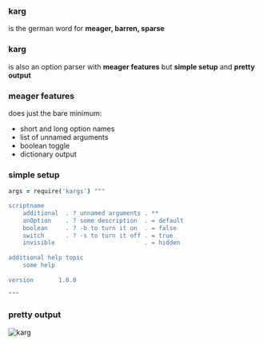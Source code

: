### karg

is the german word for **meager, barren, sparse**

### karg

is also an option parser with **meager features** but **simple setup** and **pretty output**

### meager features

does just the bare minimum:

- short and long option names
- list of unnamed arguments
- boolean toggle
- dictionary output

### simple setup

```coffee
args = require('kargs') """

scriptname
    additional  . ? unnamed arguments . **
    anOption    . ? some description  . = default
    boolean     . ? -b to turn it on  . = false
    switch      . ? -s to turn it off . = true
    invisible                         . = hidden
    
additional help topic
    some help
    
version       1.0.0

"""
``` 

### pretty output

![karg](https://raw.githubusercontent.com/monsterkodi/karg/master/karg.png)
